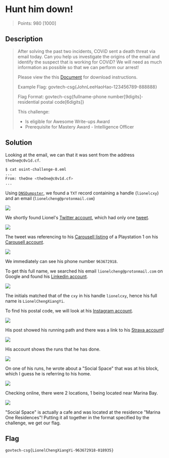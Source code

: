 # Hunt him down!

> Points: 980 [1000]

## Description

> After solving the past two incidents, COViD sent a death threat via email today. Can you help us investigate the origins of the email and identify the suspect that is working for COViD? We will need as much information as possible so that we can perform our arrest!
>
> Please view the this [Document](https://docs.google.com/document/d/1GrQ6znlN2Z0tu_uAPAs1qrn6by24I51mq8RIIHmFGDU/edit?usp=sharing) for download instructions.
>
> Example Flag: govtech-csg{JohnLeeHaoHao-123456789-888888}
>
> Flag Format: govtech-csg{fullname-phone number[9digits]-residential postal code[6digits]}
>
> This challenge:
> - Is eligible for Awesome Write-ups Award
> - Prerequisite for Mastery Award - Intelligence Officer

## Solution

Looking at the email, we can that it was sent from the address `theOne@c0v1d.cf`. 
```bash
$ cat osint-challenge-8.eml
...
From: theOne <theOne@c0v1d.cf>
...
```

Using [`DNSDumpster`](https://dnsdumpster.com/), we found a `TXT` record containing a handle (`lionelcxy`) and an email (`lionelcheng@protonmail.com`)

![](dns.png)

We shortly found Lionel's [Twitter account](https://mobile.twitter.com/lionelcxy), which had only one [tweet](https://mobile.twitter.com/lionelcxy/status/1322079602852855814).

![](twitter.png)

The tweet was referencing to his [Carousell listing](https://t.co/T4EFZDkHSg?amp=1) of a Playstation 1 on his [Carousell account](https://www.carousell.sg/lionelcxy).

![](carousell.png)

We immediately can see his phone number `963672918`.

To get this full name, we searched his email `lionelcheng@protonmail.com` on Google and found his [Linkedin account](https://www.linkedin.com/in/cheng-xiang-yi-0a4b891b9/?originalSubdomain=sg).

![](linkedin.png)

The initials matched that of the `cxy` in his handle `lionelcxy`, hence his full name is `LionelChengXiangYi`.

To find his postal code, we will look at his [Instagram account](https://www.instagram.com/lionelcxy/).

![](instagram.png)

His post showed his running path and there was a link to his [Strava account](https://www.strava.com/athletes/70911754)!

![](instagram_2.png)

His account shows the runs that he has done.

![](strava.png)

On one of his runs, he wrote about a "Social Space" that was at his block, which I guess he is referring to his home.

![](strava_1.png)

 Checking online, there were 2 locations, 1 being located near Marina Bay.

![](socialspace.png)

"Social Space" is actually a cafe and was located at the residence "Marina One Residences"! Putting it all together in the format specified by the challenge, we get our flag.

## Flag
`govtech-csg{LionelChengXiangYi-963672918-018935} `